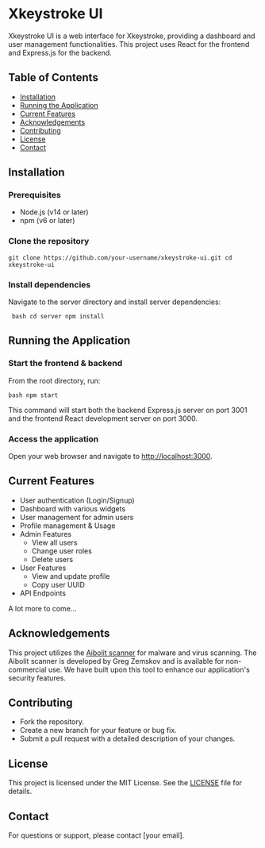 # Xkeystroke UI

Xkeystroke UI is a web interface for Xkeystroke, providing a dashboard and user management functionalities. This project uses React for the frontend and Express.js for the backend.

## Table of Contents

- [Installation](#installation)
- [Running the Application](#running-the-application)
- [Current Features](#current-features)
- [Acknowledgements](#acknowledgements)
- [Contributing](#contributing)
- [License](#license)
- [Contact](#contact)

## Installation

### Prerequisites

- Node.js (v14 or later)
- npm (v6 or later)

### Clone the repository


`
git clone https://github.com/your-username/xkeystroke-ui.git
cd xkeystroke-ui  `



### Install dependencies

Navigate to the server directory and install server dependencies:


`  bash
cd server
npm install  `


## Running the Application

### Start the frontend & backend

From the root directory, run:

`bash
npm start`

This command will start both the backend Express.js server on port 3001 and the frontend React development server on port 3000.

### Access the application

Open your web browser and navigate to [http://localhost:3000](http://localhost:3000).

## Current Features

- User authentication (Login/Signup)
- Dashboard with various widgets
- User management for admin users
- Profile management & Usage
- Admin Features
  - View all users
  - Change user roles
  - Delete users
- User Features
  - View and update profile
  - Copy user UUID
- API Endpoints

A lot more to come...

## Acknowledgements

This project utilizes the [Aibolit scanner](https://github.com/gregzem/aibolit) for malware and virus scanning. The Aibolit scanner is developed by Greg Zemskov and is available for non-commercial use. We have built upon this tool to enhance our application's security features.

## Contributing

- Fork the repository.
- Create a new branch for your feature or bug fix.
- Submit a pull request with a detailed description of your changes.

## License

This project is licensed under the MIT License. See the [LICENSE](LICENSE) file for details.

## Contact

For questions or support, please contact [your email].

